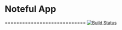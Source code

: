 # Noteful App

============================
[![Build Status](https://travis-ci.org/thinkful-ei20/terrance-noteful-v1.svg?branch=master)](https://travis-ci.org/thinkful-ei20/terrance-noteful-v1)
